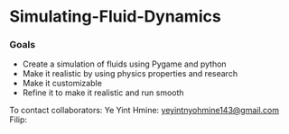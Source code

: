 # Simulating-Fluid-Dynamics

### Goals
* Create a simulation of fluids using Pygame and python
* Make it realistic by using physics properties and research
* Make it customizable
* Refine it to make it realistic and run smooth

To contact collaborators:
Ye Yint Hmine: <a href="mailto:yeyintnyohmine143@gmail.com" target="_blank"> yeyintnyohmine143@gmail.com</a>
Filip: 
